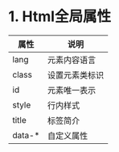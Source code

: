 # 1. Html全局属性

|属性|说明|
|---|---|
|lang|元素内容语言|
|class|设置元素类标识|
|id|元素唯一表示|
|style|行内样式|
|title|标签简介|
|data-*|自定义属性|